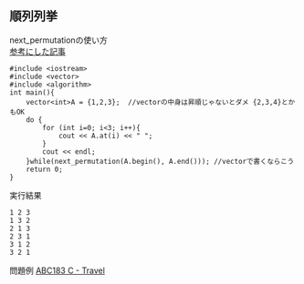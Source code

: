 ## 順列列挙 
next_permutationの使い方   
[参考にした記事](https://qiita.com/siser/items/a91022071b24952d27d9)  


    #include <iostream>
    #include <vector>
    #include <algorithm>
    int main(){
        vector<int>A = {1,2,3};  //vectorの中身は昇順じゃないとダメ {2,3,4}とかもOK
        do {
            for (int i=0; i<3; i++){
                cout << A.at(i) << " ";
            }
            cout << endl;
        }while(next_permutation(A.begin(), A.end())); //vectorで書くならこう
        return 0;
    }

実行結果

    1 2 3 
    1 3 2 
    2 1 3 
    2 3 1 
    3 1 2 
    3 2 1
    
問題例  [ABC183 C - Travel](https://atcoder.jp/contests/abc183/tasks/abc183_c) 
